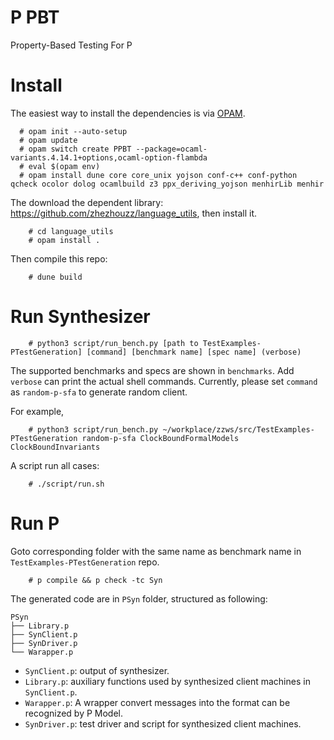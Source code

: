 # P PBT
Property-Based Testing For P

# Install

The easiest way to install the dependencies is via [OPAM](https://opam.ocaml.org/doc/Install.html).

```
  # opam init --auto-setup
  # opam update
  # opam switch create PPBT --package=ocaml-variants.4.14.1+options,ocaml-option-flambda
  # eval $(opam env)
  # opam install dune core core_unix yojson conf-c++ conf-python qcheck ocolor dolog ocamlbuild z3 ppx_deriving_yojson menhirLib menhir
```

The download the dependent library: https://github.com/zhezhouzz/language_utils, then install it.

```
    # cd language_utils
    # opam install .
```

Then compile this repo:

```
    # dune build
```

# Run Synthesizer

```
    # python3 script/run_bench.py [path to TestExamples-PTestGeneration] [command] [benchmark name] [spec name] (verbose)
```

The supported benchmarks and specs are shown in `benchmarks`.
Add `verbose` can print the actual shell commands.
Currently, please set `command` as `random-p-sfa` to generate random client.

For example,

```
    # python3 script/run_bench.py ~/workplace/zzws/src/TestExamples-PTestGeneration random-p-sfa ClockBoundFormalModels ClockBoundInvariants
```

A script run all cases:

```
    # ./script/run.sh
```

# Run P

Goto corresponding folder with the same name as benchmark name in `TestExamples-PTestGeneration` repo.

```
    # p compile && p check -tc Syn
```

The generated code are in `PSyn` folder, structured as following:

```
PSyn
├── Library.p
├── SynClient.p
├── SynDriver.p
└── Warapper.p
```

+ `SynClient.p`: output of synthesizer.
+ `Library.p`: auxiliary functions used by synthesized client machines in `SynClient.p`.
+ `Warapper.p`: A wrapper convert messages into the format can be recognized by P Model.
+ `SynDriver.p`: test driver and script for synthesized client machines.

